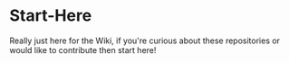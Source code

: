 # Start-Here
Really just here for the Wiki, if you're curious about these repositories or would like to contribute then start here!
